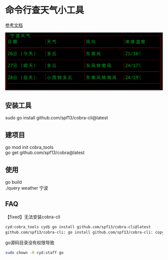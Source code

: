 # 命令行查天气小工具

[参考文档](https://m.jb51.net/jiaoben/3112382bm.htm)

![界面](png/weather.png)

## 安装工具

sudo go install github.com/spf13/cobra-cli@latest  

## 建项目

go mod init cobra_tools  
go get github.com/spf13/cobra@latest  

## 使用

go build  
./query weather 宁波

## FAQ

【fixed】无法安装cobra-cli
```bash
cyd:cobra_tools cyd$ go install github.com/spf13/cobra-cli@latest
github.com/spf13/cobra-cli: go install github.com/spf13/cobra-cli: copying /var/folders/db/tlq2y0sx1xn72jmvnq7ml3kr0000gn/T/go-build459479626/b001/exe/a.out: open /usr/local/go/bin/cobra-cli: permission denied
```
go源码目录没有权限导致
```bash
sudo chown -R cyd:staff go
```